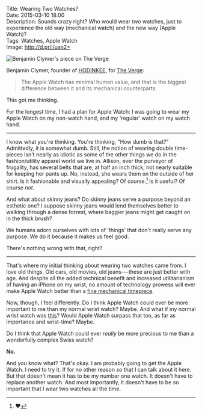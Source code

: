 Title: Wearing Two Watches?  
Date: 2015-03-10 18:00    
Description: Sounds crazy right? Who would wear *two* watches, just to experience the old way (mechanical watch) and the new way (Apple Watch)?  
Tags: Watches, Apple Watch  
Image: http://d.pr/i/uan2+  

![Benjamin Clymer's piece on The Verge](http://d.pr/i/uan2+ "Benjamin Clymer's piece on The Verge")
<!-- {.screenshot} -->

Benjamin Clymer, founder of [HODINKEE][1], for [The Verge][2]:

> The Apple Watch has minimal human value, and that is the biggest difference between it and its mechanical counterparts.

This got me thinking.

For the longest time, I had a plan for Apple Watch: I was going to wear my Apple Watch on my non-watch hand, and my 'regular' watch on my watch hand.

***

I know what you're thinking. You're thinking, "How dumb is that?" Admittedly, it is somewhat dumb. Still, the notion of wearing double time-pieces isn't nearly as idiotic as some of the other things we do in the fashion/utility apparel world we live in. Allison, ever the purveyor of frugality, has several belts that are, at half an inch thick, not nearly suitable for keeping her pants up. No, instead, she wears them on the outside of her shirt. Is it fashionable and visually appealing? Of course.[^1] Is it useful? Of course *not.*

And what about skinny jeans? Do skinny jeans serve a purpose beyond an esthetic one? I suppose skinny jeans would lend themselves better to walking through a dense forrest, where baggier jeans might get caught on in the thick brush?

We humans adorn ourselves with lots of 'things' that don't really serve any purpose. We do it because it makes us feel good.

There's nothing wrong with that, right?

***

That's where my initial thinking about wearing two watches came from. I love old things. Old cars, old movies, old jeans---these are just better with age. And despite all the added technical benefit and increased utilitarianism of having an iPhone on my wrist, no amount of technology prowess will ever make Apple Watch better than a [fine mechanical timepiece][3]. 

Now, though, I feel differently. Do I think Apple Watch could ever be more important to me than my normal wrist watch? Maybe. And what if my normal wrist watch was [this][4]? Would Apple Watch surpass that too, as far as importance and wrist-time? Maybe. 

Do I think that Apple Watch could ever *really* be more precious to me than a wonderfully complex Swiss watch? 

**No.**

And you know what? That's okay. I am probably going to get the Apple Watch. I need to try it. If for no other reason so that I can talk about it here. But that doesn't mean it has to be my number one watch. It doesn't have to replace another watch. And most importantly, it doesn't have to be so important that I wear two watches all the time.

[^1]: ❤️

[1]: http://www.hodinkee.com/ "HODINKEE"
[2]: http://www.theverge.com/2015/3/9/8176049/apple-watch-edition-vs-rolex-benjamin-clymer-interview "Benjamin Clymer's post on The Verge"
[3]: http://www.rolex.com/watches/sea-dweller-4000/m116600-0003/magazine.html "Rolex Sea-Dweller 4000"
[4]: http://www.patek.com/en/mens-watches/aquanaut/5167A-001 "Patek Aquanaut 5167A-001"